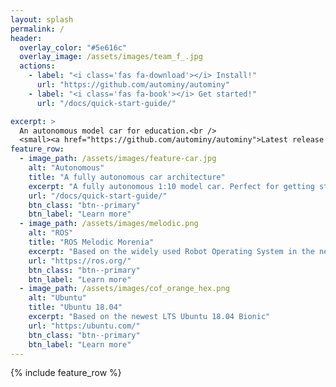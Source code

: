 ```yaml
---
layout: splash
permalink: /
header:
  overlay_color: "#5e616c"
  overlay_image: /assets/images/team_f_.jpg
  actions:
    - label: "<i class='fas fa-download'></i> Install!"
      url: "https://github.com/autominy/autominy"
    - label: "<i class='fas fa-book'></i> Get started!"
      url: "/docs/quick-start-guide/"

excerpt: >
  An autonomous model car for education.<br />
  <small><a href="https://github.com/autominy/autominy">Latest release v5</a></small>
feature_row:
  - image_path: /assets/images/feature-car.jpg
    alt: "Autonomous"
    title: "A fully autonomous car architecture"
    excerpt: "A fully autonomous 1:10 model car. Perfect for getting started with autonomous cars."
    url: "/docs/quick-start-guide/"
    btn_class: "btn--primary"
    btn_label: "Learn more"
  - image_path: /assets/images/melodic.png
    alt: "ROS"
    title: "ROS Melodic Morenia"
    excerpt: "Based on the widely used Robot Operating System in the newest version Melodic Morenia."
    url: "https://ros.org/"
    btn_class: "btn--primary"
    btn_label: "Learn more"
  - image_path: /assets/images/cof_orange_hex.png
    alt: "Ubuntu"
    title: "Ubuntu 18.04"
    excerpt: "Based on the newest LTS Ubuntu 18.04 Bionic"
    url: "https:/ubuntu.com/"
    btn_class: "btn--primary"
    btn_label: "Learn more"
---
```


{% include feature_row %}